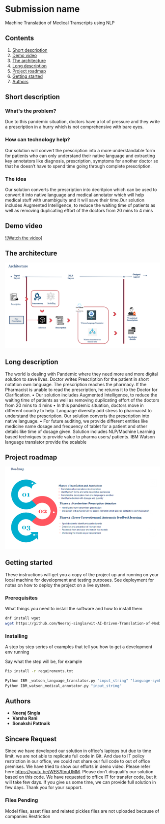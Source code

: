 
# Submission name

Machine Translation of Medical Transcripts using NLP

## Contents

1. [Short description](#short-description)
1. [Demo video](#demo-video)
1. [The architecture](#the-architecture)
1. [Long description](#long-description)
1. [Project roadmap](#project-roadmap)
1. [Getting started](#getting-started)
1. [Authors](#authors)

## Short description

### What's the problem?

Due to this pandemic situation, doctors have a lot of pressure and they write a prescription in a hurry which is not comprehensive with bare eyes.

### How can technology help?

Our solution will convert the prescription into a more understandable form for patients who can only understand their native language and extracting key annotators like diagnosis, prescription, symptoms for another doctor so that he doesn’t have to spend time going through complete prescription.

### The idea

Our solution converts the prescription into decritpion which can be used to convert it into native language and medical annotator which will help medical stuff with unambiguity and it will save their time.Our solution includes Augmented Intelligence, to reduce the waiting time of patients as well as removing duplicating effort of the doctors from 20 mins to 4 mins

## Demo video

[![Watch the video]](https://youtu.be/WE87ltnuUMM)

## The architecture

![Architecture](architecture.PNG)


## Long description

The world is dealing with Pandemic where they need more and more digital solution to save lives. Doctor writes Prescription for the patient in short notation own language. The prescription reaches the pharmacy. If the Pharmacist is unable to read the prescription, he returns it to the Doctor for Clarification.
•	Our solution includes Augmented Intelligence, to reduce the waiting time of patients as well as removing duplicating effort of the doctors from 20 mins to 4 mins
•	In this pandemic situation, doctors move in different country to help. Language diversity add stress to pharmacist to understand the prescription. Our solution converts the prescription into native language.
•	For future auditing, we provide different entities like medicine name dosage and frequency of tablet for a patient and other details like time of dosage given.
Solution includes NLP/Machine Learning based techniques to provide value to pharma users/ patients.  IBM Watson language translator provide the scalable


## Project roadmap

![Roadmap](roadmap.PNG)

## Getting started

These instructions will get you a copy of the project up and running on your local machine for development and testing purposes. See deployment for notes on how to deploy the project on a live system.

### Prerequisites

What things you need to install the software and how to install them

```bash
dnf install wget
wget https://github.com/Neeraj-singla/wit-AI-Driven-Translation-of-Medical-prescription
```

### Installing

A step by step series of examples that tell you how to get a development env running

Say what the step will be, for example

```bash
Pip install -r requirements.txt

```

```bash
Python IBM _watson_language_translator.py "input_string" "language-symbol"
Python IBM_watson_medical_annotator.py "input_string"
```

## Authors

* **Neeraj Singla**
* **Varsha Rani**
* **Sonakshi Pattnaik**


## Sincere Request
Since we have developed our solution in office's laptops but due to time limit, we are not able to replicate full code in Git. And due to IT policy restriction in our office, we could not share our full code to out of office premises.
We have tried to show our efforts in demo video. Please refer here https://youtu.be/WE87ltnuUMM.  Please don't disqualify our solution based on this code. We have requested to office IT for transfer code, but it will take few days. If you give us some time, we can provide full solution in few days.
Thank you for your support.


### Files Pending
Model files, asset files and related pickles files are not uploaded because of companies Restriction
